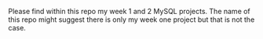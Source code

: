 Please find within this repo my week 1 and 2 MySQL projects. The name of this repo might suggest there is only my week one project but that is not the case.
